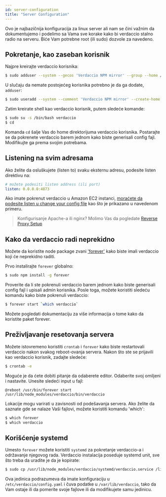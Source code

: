 ```yaml
---
id: server-configuration
title: "Server Configuration"
---
```


Ovo je najbazičnija konfiguracija za linux server ali nam se čini važnim da dokumentujemo i podelimo sa Vama sve korake kako bi verdaccio stalno radio na serveru. Biće Vam potrebne root (ili sudo) dozvole za navedeno.

## Pokretanje, kao zaseban korisnik

Najpre kreirajte verdaccio korisnika:

```bash
$ sudo adduser --system --gecos 'Verdaccio NPM mirror' --group --home /var/lib/verdaccio verdaccio
```

U slučaju da nemate postojećeg korisnika potrebno je da ga dodate, `adduser`:

```bash
$ sudo useradd --system --comment 'Verdaccio NPM mirror' --create-home --home-dir /var/lib/verdaccio --shell /sbin/nologin verdaccio
```

Zatim kreirate shell kao verdaccio korisnik, putem sledeće komande:

```bash
$ sudo su -s /bin/bash verdaccio
$ cd
```

Komanda `cd` šalje Vas do home direktorijuma verdaccio korisnika. Postarajte se da pokrenete verdaccio barem jednom kako biste generisali config fajl. Modifikujte ga prema svojim potrebama.

## Listening na svim adresama

Ako želite da osluškujete (listen to) svaku eksternu adresu, podesite listen direktivu na:

```yaml
# možete podesiti listen address (ili port)
listen: 0.0.0.0:4873
```

Ako imate pokrenut verdaccio u Amazon EC2 instanci, [moraćete da podesite listen u change your config file](https://github.com/verdaccio/verdaccio/issues/314#issuecomment-327852203) kao što je prikazano u navedenom primeru.

> Konfigurisanje Apache-a ili nginx? Molimo Vas da pogledate [Reverse Proxy Setup](reverse-proxy.md)

## Kako da verdaccio radi neprekidno

Možete da koristite node package zvani ['forever'](https://github.com/nodejitsu/forever) kako biste imali verdaccio koji će neprekidno raditi.

Prvo instalirajte `forever` globalno:

```bash
$ sudo npm install -g forever
```

Proverite da li ste pokrenuli verdaccio barem jednom kako biste generisali config fajl i upisali admin korisnika. Posle toga, možete koristiti sledeću komandu kako biste pokrenuli verdaccio:

```bash
$ forever start `which verdaccio`
```

Možete pogledati dokumentaciju za više informacija o tome kako da koristite paket forever.

## Preživljavanje resetovanja servera

Možete istovremeno koristiti `crontab` i `forever` kako biste restartovali verdaccio nakon svakog reboot-ovanja servera. Nakon što ste se prijavili kao verdaccio korisnik, zadajte sledeće:

```bash
$ crontab -e
```

Moguće je da ćete dobiti pitanje da odaberete editor. Odaberite svoj omiljeni i nastavite. Unesite sledeći input u fajl:

    @reboot /usr/bin/forever start /usr/lib/node_modules/verdaccio/bin/verdaccio
    

Lokacije mogu varirati u zavisnosti od podešavanja servera. Ako želite da saznate gde se nalaze Vaši fajlovi, možete koristiti komandu 'which':

```bash
$ which forever
$ which verdaccio
```

## Korišćenje systemd

Umesto `forever` možete koristiti `systemd` za pokretanje verdaccio-a i održavanje njegovog rada. Verdaccio instalacija poseduje systemd unit, sve što treba da uradite je da je kopirate:

```bash
$ sudo cp /usr/lib/node_modules/verdaccio/systemd/verdaccio.service /lib/systemd/system/ && sudo systemctl daemon-reload
```

Ova jedinica podrazumeva da imate konfiguraciju u `/etc/verdaccio/config.yaml` i čuva podatke u `/var/lib/verdaccio`, tako da Vam ostaje ili da pomerite svoje fajlove ili da modifikujete samu jedinicu.